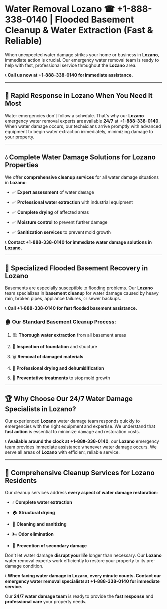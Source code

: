 # Water Removal Lozano ☎ +1-888-338-0140 | Flooded Basement Cleanup & Water Extraction (Fast & Reliable)

When unexpected water damage strikes your home or business in **Lozano**, immediate action is crucial. Our emergency water removal team is ready to help with fast, professional service throughout the **Lozano** area. 

📞 **Call us now at +1-888-338-0140 for immediate assistance.**
---
## 🚀 Rapid Response in Lozano When You Need It Most
Water emergencies don't follow a schedule. That's why our **Lozano** emergency water removal experts are available **24/7** at **+1-888-338-0140**. When water damage occurs, our technicians arrive promptly with advanced equipment to begin water extraction immediately, minimizing damage to your property.
---
## 💧 Complete Water Damage Solutions for Lozano Properties
We offer **comprehensive cleanup services** for all water damage situations in **Lozano**:
- ✅ **Expert assessment** of water damage  
- ✅ **Professional water extraction** with industrial equipment  
- ✅ **Complete drying** of affected areas  
- ✅ **Moisture control** to prevent further damage  
- ✅ **Sanitization services** to prevent mold growth  
📞 **Contact +1-888-338-0140 for immediate water damage solutions in Lozano.**
---
## 🌊 Specialized Flooded Basement Recovery in Lozano
Basements are especially susceptible to flooding problems. Our **Lozano** team specializes in **basement cleanup** for water damage caused by heavy rain, broken pipes, appliance failures, or sewer backups. 
📞 **Call +1-888-338-0140 for fast flooded basement assistance.**
### 🏚️ Our Standard Basement Cleanup Process:
1. 🏗️ **Thorough water extraction** from all basement areas  
2. 🔎 **Inspection of foundation** and structure  
3. 🗑️ **Removal of damaged materials**  
4. 💨 **Professional drying and dehumidification**  
5. 🚫 **Preventative treatments** to stop mold growth  
---
## 🏆 Why Choose Our 24/7 Water Damage Specialists in Lozano?
Our experienced **Lozano** water damage team responds quickly to emergencies with the right equipment and expertise. We understand that **fast action** is essential to minimize damage and restoration costs.
📞 **Available around the clock at +1-888-338-0140**, our **Lozano** emergency team provides immediate assistance whenever water damage occurs. We serve all areas of **Lozano** with efficient, reliable service.
---
## 🧹 Comprehensive Cleanup Services for Lozano Residents
Our cleanup services address **every aspect of water damage restoration**:
- 💧 **Complete water extraction**  
- 🏠 **Structural drying**  
- 🧼 **Cleaning and sanitizing**  
- 🌬️ **Odor elimination**  
- 🚫 **Prevention of secondary damage**  
Don't let water damage **disrupt your life** longer than necessary. Our **Lozano** water removal experts work efficiently to restore your property to its pre-damage condition.
📞 **When facing water damage in Lozano, every minute counts. Contact our emergency water removal specialists at +1-888-338-0140 for immediate service.**
Our **24/7 water damage team** is ready to provide the **fast response** and **professional care** your property needs.
